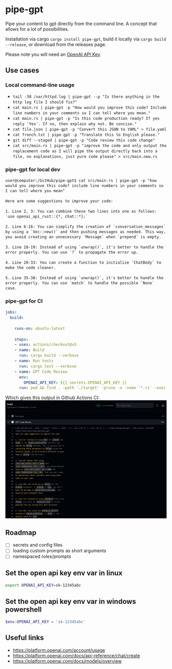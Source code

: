 # pipe-gpt
Pipe your content to gpt directly from the command line. A concept that allows for a lot of possibilities.

Installation via cargo `cargo install pipe-gpt`, build it locally via `cargo build --release`, or download from the releases page.

Please note you will need an [OpenAI API Key](https://platform.openai.com/account/api-keys).

## Use cases

### Local command-line usage
- `tail -30 /var/httpd.log | pipe-gpt --p "Is there anything in the http log file I should fix?"`
- `cat main.rs | pipe-gpt -p "How would you improve this code? Include line numbers in your comments so I can tell where you mean."`
- `cat main.rs | pipe-gpt -p "Is this code production ready? If yes reply 'Yes'. If no, then explain why not. Be concise."`
- `cat file.json | pipe-gpt -p "Convert this JSON to YAML" > file.yaml`
- `cat french.txt | pipe-gpt -p "Translate this to English please."` 
- `git diff --staged | pipe-gpt -p "Code review this code change"`
 - `cat src/main.rs | pipe-gpt -p "improve the code and only output the replacement code as I will pipe the output directly back into a file, no explanations, just pure code please" > src/main.new.rs`

### pipe-gpt for local dev


```
user@computer:/GitHub/pipe-gpt$ cat src/main.rs | pipe-gpt -p "how would you improve this code? include line numbers in your comments so I can tell where you mean"

Here are some suggestions to improve your code:

1. Line 2, 3: You can combine these two lines into one as follows:
`use openai_api_rust::{*, chat::*};`

2. Line 6-16: You can simplify the creation of `conversation_messages` by using a `Vec::new()` and then pushing messages as needed. This way, you avoid creating an unnecessary `Message` when `prepend` is empty.

3. Line 18-19: Instead of using `unwrap()`, it's better to handle the error properly. You can use `?` to propagate the error up.

4. Line 20-33: You can create a function to initialize `ChatBody` to make the code cleaner.

5. Line 35-38: Instead of using `unwrap()`, it's better to handle the error properly. You can use `match` to handle the possible `None` case.
```

### pipe-gpt for CI

```yaml
jobs:
  build:

    runs-on: ubuntu-latest

    steps:
    - uses: actions/checkout@v3
    - name: Build
      run: cargo build --verbose
    - name: Run tests
      run: cargo test --verbose
    - name: GPT Code Review
      env:
        OPENAI_API_KEY: ${{ secrets.OPENAI_API_KEY }}
      run: pwd && find . -path './target' -prune -o -name '*.rs' -exec echo {} \; -exec cat {} \; | ./target/debug/pipe-gpt -p "how would you improve this code? include line numbers in your comments so I can tell where you mean"
```

Which gives this output in Github Actions CI:
![Pipe GPT used in CI to give code review recomendations](./imgs/github-workflow-gpt-code-review-markdown.png)

## Roadmap
 - [ ] secrets and config files
 - [ ] loading custom prompts as short arguments
 - [ ] namespaced roles/prompts

## Set the open api key env var in linux
```sh
export OPENAI_API_KEY=sk-12345abc
```

## Set the open api key env var in windows powershell
```powershell
$env:OPENAI_API_KEY = 'sk-12345abc'
```

## Useful links
 - https://platform.openai.com/account/usage
 - https://platform.openai.com/docs/api-reference/chat/create
 - https://platform.openai.com/docs/models/overview

